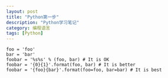 ```yaml
---
layout: post
title: "Python第一步"
description: "Python学习笔记"
category: 编程语言
tags: [Python]
---
```


    foo = 'foo'
    bar = 'bar'
    foobar = '%s%s' % (foo, bar) # It is OK
    foobar = '{0}{1}'.format(foo, bar) # It is better
    foobar = '{foo}{bar}'.format(foo=foo, bar=bar) # It is best

